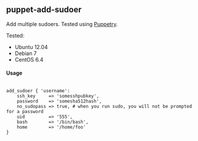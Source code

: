 puppet-add-sudoer
-----------------

Add multiple sudoers. Tested using [Puppetry](https://github.com/drogerschariot/Puppetry). 


Tested:
* Ubuntu 12.04
* Debian 7
* CentOS 6.4


#### Usage #####
<pre>
<code>
add_sudoer { 'username':
	ssh_key 	=> 'somesshpubkey',
	password	=> 'somesha512hash', 
	no_sudopass	=> true, # when you run sudo, you will not be prompted for a password
	uid 		=> '555', 
	bash  		=> '/bin/bash',
	home  		=> '/home/foo'
}
</code>
</pre>
